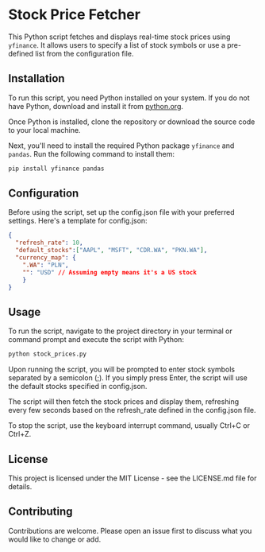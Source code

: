 # Stock Price Fetcher

This Python script fetches and displays real-time stock prices using `yfinance`. It allows users to specify a list of stock symbols or use a pre-defined list from the configuration file.

## Installation

To run this script, you need Python installed on your system. If you do not have Python, download and install it from [python.org](https://www.python.org/).

Once Python is installed, clone the repository or download the source code to your local machine.

Next, you'll need to install the required Python package `yfinance` and `pandas`. Run the following command to install them:

```bash
pip install yfinance pandas
```

## Configuration

Before using the script, set up the config.json file with your preferred settings. Here's a template for config.json:

```json
{
  "refresh_rate": 10,
  "default_stocks":["AAPL", "MSFT", "CDR.WA", "PKN.WA"],
  "currency_map": {
    ".WA": "PLN",
    "": "USD" // Assuming empty means it's a US stock
    }
}
```

## Usage

To run the script, navigate to the project directory in your terminal or command prompt and execute the script with Python:

```bash
python stock_prices.py
```

Upon running the script, you will be prompted to enter stock symbols separated by a semicolon (;). If you simply press Enter, the script will use the default stocks specified in config.json.

The script will then fetch the stock prices and display them, refreshing every few seconds based on the refresh_rate defined in the config.json file.

To stop the script, use the keyboard interrupt command, usually Ctrl+C or Ctrl+Z.

## License

This project is licensed under the MIT License - see the LICENSE.md file for details.

## Contributing

Contributions are welcome. Please open an issue first to discuss what you would like to change or add.